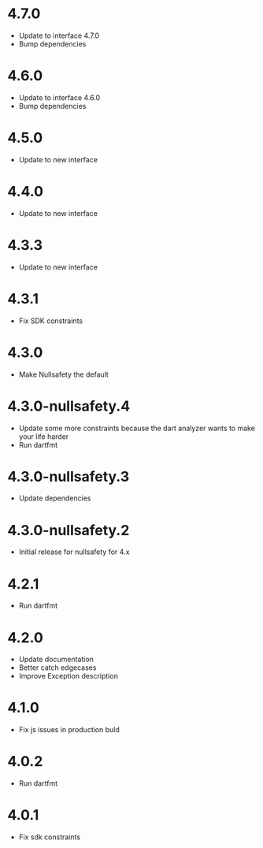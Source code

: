# 4.7.0

- Update to interface 4.7.0
- Bump dependencies

# 4.6.0

- Update to interface 4.6.0
- Bump dependencies

# 4.5.0

- Update to new interface

# 4.4.0

- Update to new interface

# 4.3.3

- Update to new interface

# 4.3.1
- Fix SDK constraints

# 4.3.0
- Make Nullsafety the default

# 4.3.0-nullsafety.4

- Update some more constraints because the dart analyzer wants to make your life harder
- Run dartfmt

# 4.3.0-nullsafety.3

- Update dependencies

# 4.3.0-nullsafety.2

- Initial release for nullsafety for 4.x

# 4.2.1

- Run dartfmt

# 4.2.0

- Update documentation
- Better catch edgecases
- Improve Exception description

# 4.1.0

- Fix js issues in production buld

# 4.0.2

- Run dartfmt

# 4.0.1

- Fix sdk constraints
